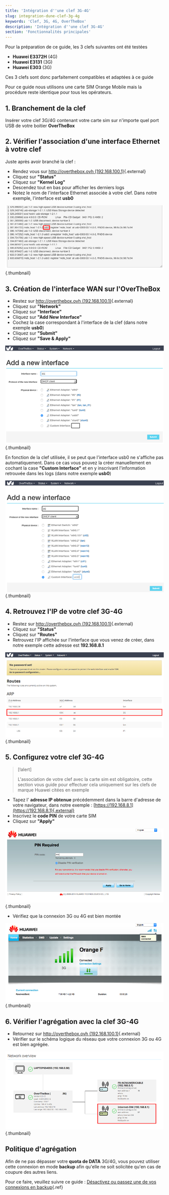 ```yaml
---
title: 'Intégration d''une clef 3G-4G'
slug: integration-dune-clef-3g-4g
keywords: 'Clef, 3G, 4G, OverTheBox'
description: 'Intégration d''une clef 3G-4G'
section: 'Fonctionnalités principales'
---
```


Pour la préparation de ce guide, les 3 clefs suivantes ont été testées

- **Huawei E3372H** (4G)
- **Huawei E3131** (3G)
- **Huawei E303** (3G)

Ces 3 clefs sont donc parfaitement compatibles et adaptées à ce guide

Pour ce guide nous utilisons une carte SIM Orange Mobile mais la procédure reste identique pour tous les opérateurs.


## 1. Branchement de la clef
Insérer votre clef 3G/4G contenant votre carte sim sur n'importe quel port USB de votre boitier  **OverTheBox**


## 2. Vérifier l'association d'une interface Ethernet à votre clef
Juste après avoir branché la clef :

- Rendez vous sur [http://overthebox.ovh (192.168.100.1)](http://overthebox.ovh){.external}
- Cliquez sur **"Status"**
- Cliquez sur **"Kernel Log"**
- Descendez tout en bas pour afficher les derniers logs
- Notez le nom de l'interface Ethernet associée à votre clef. Dans notre exemple, l'interface est **usb0**


![overthebox](images/Kernel.png){.thumbnail}


## 3. Création de l'interface WAN sur l'OverTheBox
- Restez sur [http://overthebox.ovh (192.168.100.1)](http://overthebox.ovh){.external}
- Cliquez sur **"Network"**
- Cliquez sur **"Interface"**
- Cliquez sur **"Add New Interface"**
- Cochez la case correspondant à l'interface de la clef (dans notre exemple **usb0**)
- Cliquez sur **"Submit"**
- Cliquez sur **"Save & Apply"**


![overthebox](images/3G.png){.thumbnail}

En fonction de la clef utilisée, il se peut que l'interface usb0 ne s'affiche pas automatiquement. Dans ce cas vous pouvez la créer manuellement en cochant la case **"Custom Interface"** et en y inscrivant l'information retrouvée dans les logs (dans notre exemple **usb0**)


![overthebox](images/3G2.png){.thumbnail}


## 4. Retrouvez l'IP de votre clef 3G-4G
- Restez sur [http://overthebox.ovh (192.168.100.1)](http://overthebox.ovh){.external}
- Cliquez sur **"Status"**
- Cliquez sur **"Routes"**
- Retrouvez l'IP affichée sur l'interface que vous venez de créer, dans notre exemple cette adresse est **192.168.8.1**


![overthebox](images/4598.png){.thumbnail}


## 5. Configurez votre clef 3G-4G


> [!alert]
>
> L'association de votre clef avec la carte sim est obligatoire, cette section
> vous guide pour effectuer cela uniquement sur les clefs de marque  Huawei
> citées en exemple
> 

- Tapez l' **adresse IP obtenue** précédemment dans la barre d'adresse de votre navigateur, dans notre exemple : [https://192.168.8.1](https://192.168.8.1){.external}
- Inscrivez le **code PIN** de votre carte SIM
- Cliquez sur **"Apply"**


![overthebox](images/4600.png){.thumbnail}

- Vérifiez que la connexion 3G ou 4G est bien montée


![overthebox](images/4601.png){.thumbnail}


## 6. Vérifier l'agrégation avec la clef 3G-4G
- Retournez sur [http://overthebox.ovh (192.168.100.1)](http://overthebox.ovh){.external}
- Vérifier sur le schéma logique du réseau que votre connexion 3G ou 4G est bien agrégée.


![overthebox](images/4602.png){.thumbnail}


## Politique d'agrégation
Afin de ne pas dépasser votre **quota de DATA** 3G/4G, vous pouvez utiliser cette connexion en mode **backup** afin qu'elle ne soit solicitée qu'en cas de coupure des autres liens.

Pour ce faire, veuillez suivre ce guide : [Désactivez ou passez une de vos connexions en backup](../desactivez-ou-passez-une-de-vos-connexions-en-backup/){.ref}